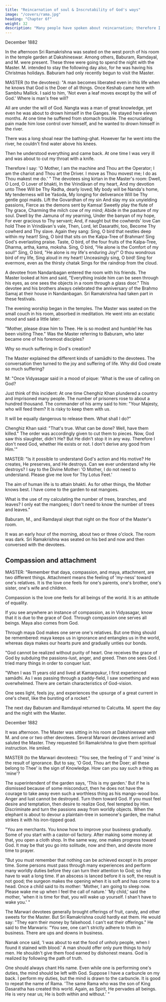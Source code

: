 ```yaml
---
title: "Reincarnation of soul & Inscrutability of God's ways"
image: "/covers/rama.jpg"
heading: "Chapter 6f"
weight: 32
description: "Many people have spoken about reincarnation; therefore I cannot disbelieve it"
---
```



December 1882

In the afternoon Sri Ramakrishna was seated on the west porch of his room in the temple garden at Dakshineswar. Among others, Baburam, Ramdayal, and M. were present. These three were going to spend the night with the Master. M. intended to stay the following day also, for he was having his Christmas holidays. Baburam had only recently begun to visit the Master.

MASTER (to the devotees): "A man becomes liberated even in this life when he knows that God is the Doer of all things. Once Keshab came here with Sambhu Mallick. I said to him, 'Not even a leaf moves except by the will of God.' Where is man's free will? 

All are under the will of God. Nangta was a man of great knowledge, yet even he was about to drown himself in the Ganges. He stayed here eleven months. At one time he suffered from stomach trouble. The excruciating pain made him lose control over
himself, and he wanted to drown himself in the river.

There was a long shoal near the bathing-ghat. However far he went into the river, he couldn't find water above his knees.

Then he understood everything and came back. At one time I was very ill and was about to cut my throat with a knife. 

Therefore I say: 'O Mother, I am the machine and Thou art the Operator; I am the chariot and Thou art the Driver. I move as Thou movest me; I do as Thou makest me do.' "
The devotees sing kirtan in the Master's room:
Dwell, O Lord, O Lover of bhakti,
In the Vrindāvan of my heart,
And my devotion unto Thee
Will be Thy Radha, dearly loved;
My body will be Nanda's home,
My tenderness will be Yaśoda,
My longing for deliverance
Will be Thy gentle gopi maids.
Lift the Govardhan of my sin
And slay my six unyielding passions,
Fierce as the demons sent by Kamsa!
Sweetly play the flute of Thy grace,
Charming the milch cow of my mind;
Abide in the pasture of my soul.
Dwell by the Jamuna of my yearning,
Under the banyan of my hope,
For ever gracious to Thy servant;
And, if naught but the cowherds' love
Can hold Thee in Vrindāvan's vale,
Then, Lord, let Dasarathi, too,
Become Thy cowherd and Thy slave.
Again they sang:
Sing, O bird that nestles deep within my heart!
Sing, O bird that sits on the Kalpa-Tree of Brahman!
Sing God's everlasting praise.
Taste, O bird, of the four fruits of the Kalpa-Tree,
Dharma, artha, kama, moksha.
Sing, O bird, "He alone is the Comfort of my soul!"
Sing, O bird, "He alone is my life's enduring Joy!"
O thou wondrous bird of my life,
Sing aloud in my heart! Unceasingly sing, O bird!
Sing for evermore, even as the thirsty chatak
Sings for the raindrop from the cloud.

A devotee from Nandanbagan entered the room with his friends. The Master looked at him and said, "Everything inside him can be seen through his eyes, as one sees the objects in a room through a glass door." This devotee and his brothers always celebrated the anniversary of the Brahmo Samaj at their house in Nandanbagan. Sri Ramakrishna had taken part in these festivals.

The evening worship began in the temples. The Master was seated on the small couch in his room, absorbed in meditation. He went into an ecstatic mood and said a little later: 

"Mother, please draw him to Thee. He is so modest and humble! He has been visiting Thee." Was the Master referring to Baburam, who later became one of his foremost disciples? 

Why so much suffering in God's creation?

The Master explained the different kinds of samādhi to the devotees. The conversation then turned to the joy and suffering of life. Why did God create so much suffering?

M: "Once Vidyasagar said in a mood of pique: 'What is the use of calling on God? 

Just think of this incident: At one time Chenghiz Khan plundered a country and imprisoned many people. The number of prisoners rose to about a hundred thousand. The commander of his army said to him: "Your Majesty, who will feed them? It is risky to keep them with us. 

It will be equally dangerous to release them. What shall I do?"

Chenghiz Khan said: "That's true. What can be done? Well, have them killed." The order was accordingly given to cut them to pieces. Now, God saw this slaughter, didn't He? But He didn't stop it in any way. Therefore I don't need God, whether He exists or not. I don't derive any good from Him.'"

MASTER: "Is it possible to understand God's action and His motive? He creates, He preserves, and He destroys. Can we ever understand why He destroys? I say to the Divine Mother: 'O Mother, I do not need to understand. Please give me love for Thy Lotus Feet.' 

The aim of human life is to attain bhakti. As for other things, the Mother
knows best. I have come to the garden to eat mangoes. 

What is the use of my calculating the number of trees, branches, and leaves? I only eat the mangoes; I don't
need to know the number of trees and leaves."

Baburam, M., and Ramdayal slept that night on the floor of the Master's room.

It was an early hour of the morning, about two or three o'clock. The room was dark. Sri
Ramakrishna was seated on his bed and now and then conversed with the devotees.

## Compassion and attachment

MASTER: "Remember that daya, compassion, and maya, attachment, are two different things. Attachment means the feeling of 'my-ness' toward one's relatives. It is the love one feels for one's parents, one's brother, one's sister, one's wife and children. 

Compassion is the love one feels for all beings of the world. It is an attitude of equality.

If you see anywhere an instance of compassion, as in Vidyasagar, know that it is due to the grace of God. Through compassion one serves all beings. Maya also comes from God. 

Through maya God makes one serve one's relatives. But one thing should be remembered: maya keeps us in ignorance and entangles us in the world, whereas daya makes our hearts pure and gradually unties our bonds.

"God cannot be realized without purity of heart. One receives the grace of God by subduing the passions-lust, anger, and greed. Then one sees God. I tried many things
in order to conquer lust.

"When I was 11 years old and lived at Kamarpukur, I first experienced samādhi. As I was passing through a paddy-field, I saw something and was
overwhelmed. There are certain characteristics of God-vision. 

One sees light, feels joy, and experiences the upsurge of a great current in one's chest, like the bursting of a rocket."

The next day Baburam and Ramdayal returned to Calcutta. M. spent the day and the
night with the Master.

December 1882

It was afternoon. The Master was sitting in his room at Dakshineswar with M. and one
or two other devotees. Several Marwari devotees arrived and saluted the Master. They
requested Sri Ramakrishna to give them spiritual instruction. He smiled. 

MASTER (to the Marwari devotees): "You see, the feeling of 'I' and 'mine' is the result of ignorance. But to say, 'O God, Thou art the Doer; all these belong to Thee' is the sign of Knowledge. How can you say such a thing as 'mine'? 

The superintendent of the garden says, 'This is my garden.' But if he is dismissed because of some misconduct, then he does not have the courage to take away even such a worthless thing as his mango-wood box. Anger and lust cannot be destroyed. Turn them toward God. If you must feel desire and temptation, then desire to realize God, feel tempted by Him. Discriminate and turn the passions away from worldly objects. When the elephant is about to devour a plaintain-tree in someone's garden, the mahut strikes it with his iron-tipped goad.

"You are merchants. You know how to improve your business gradually. Some of you start with a castor-oil factory. After making some money at that, you open a cloth shop. In the same way, one makes progress toward God. It may be that you go into solitude, now and then, and devote more time to prayer.

"But you must remember that nothing can be achieved except in its proper time. Some persons must pass through many experiences and perform many worldly duties before they can turn their attention to God; so they have to wait a long time. If an abscess is lanced before it is soft, the result is not good; the surgeon makes the opening when it is soft and has come to a head. Once a child said to its mother: 'Mother, I am going to sleep now. Please wake me up when I feel the call of nature.' 'My child,' said the mother, 'when it is time for that, you will wake up yourself. I shan't have to wake you.'
"

The Marwari devotees generally brought offerings of fruit, candy, and other sweets for the Master. But Sri Ramakrishna could hardly eat them. He would say: "They earn their money by falsehood. I can't eat their offerings." He said to the Marwaris: "You see, one can't strictly adhere to truth in business. There are ups and downs in business. 

Nanak once said, 'I was about to eat the food of unholy people, when I found it stained with blood.' A man should offer only pure things to holy men. He shouldn't give them food earned by dishonest means. God is realized by following the path of truth. 

One should always chant His name. Even while one is performing one's duties, the mind should be left with God. Suppose I have a carbuncle on my back. I perform my duties, but the mind is drawn to the carbuncle. It is good to repeat the name of Rama. 'The same Rama who was the son of King Dasaratha has created this world. Again, as Spirit, He pervades all beings. He is very near us; He is both within and without.' "
